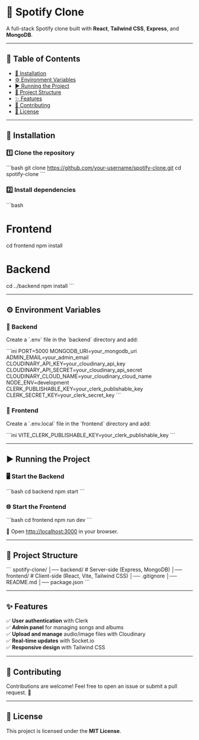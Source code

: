 
# 🎵 Spotify Clone

A full-stack Spotify clone built with **React**, **Tailwind CSS**, **Express**, and **MongoDB**.

---

## 📌 Table of Contents

- [🚀 Installation](#-installation)
- [⚙️ Environment Variables](#️-environment-variables)
- [▶️ Running the Project](#️-running-the-project)
- [📂 Project Structure](#-project-structure)
- [✨ Features](#-features)
- [🤝 Contributing](#-contributing)
- [📜 License](#-license)

---

## 🚀 Installation

### 1️⃣ Clone the repository
\`\`\`bash
git clone https://github.com/your-username/spotify-clone.git
cd spotify-clone
\`\`\`

### 2️⃣ Install dependencies
\`\`\`bash
# Frontend
cd frontend
npm install

# Backend
cd ../backend
npm install
\`\`\`

---

## ⚙️ Environment Variables

### 🔹 Backend
Create a \`.env\` file in the \`backend\` directory and add:

\`\`\`ini
PORT=5000
MONGODB_URI=your_mongodb_uri
ADMIN_EMAIL=your_admin_email
CLOUDINARY_API_KEY=your_cloudinary_api_key
CLOUDINARY_API_SECRET=your_cloudinary_api_secret
CLOUDINARY_CLOUD_NAME=your_cloudinary_cloud_name
NODE_ENV=development    
CLERK_PUBLISHABLE_KEY=your_clerk_publishable_key
CLERK_SECRET_KEY=your_clerk_secret_key
\`\`\`

### 🔹 Frontend
Create a \`.env.local\` file in the \`frontend\` directory and add:

\`\`\`ini
VITE_CLERK_PUBLISHABLE_KEY=your_clerk_publishable_key
\`\`\`

---

## ▶️ Running the Project

### 🖥 Start the Backend
\`\`\`bash
cd backend
npm start
\`\`\`

### 🌐 Start the Frontend
\`\`\`bash
cd frontend
npm run dev
\`\`\`

🔗 Open [http://localhost:3000](http://localhost:3000) in your browser.

---

## 📂 Project Structure

\`\`\`
spotify-clone/
│── backend/   # Server-side (Express, MongoDB)
│── frontend/  # Client-side (React, Vite, Tailwind CSS)
│── .gitignore
│── README.md
│── package.json
\`\`\`

---

## ✨ Features

✅ **User authentication** with Clerk  
✅ **Admin panel** for managing songs and albums  
✅ **Upload and manage** audio/image files with Cloudinary  
✅ **Real-time updates** with Socket.io  
✅ **Responsive design** with Tailwind CSS  

---

## 🤝 Contributing

Contributions are welcome! Feel free to open an issue or submit a pull request. 🚀

---

## 📜 License

This project is licensed under the **MIT License**.
